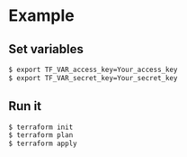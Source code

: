 Example
==================

Set variables
---------------------
```sh
$ export TF_VAR_access_key=Your_access_key
$ export TF_VAR_secret_key=Your_secret_key
```

Run it
---------------------
```sh
$ terraform init
$ terraform plan
$ terraform apply
```
